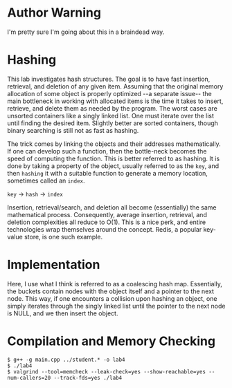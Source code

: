 # Author Warning

I'm pretty sure I'm going about this in a braindead way.

# Hashing

This lab investigates hash structures. The goal is to have fast insertion,
retrieval, and deletion of any given item. Assuming that the original memory
allocation of some object is properly optimized --a separate issue-- the main
bottleneck in working with allocated items is the time it takes to insert,
retrieve, and delete them as needed by the program. The worst cases are
unsorted containers like a singly linked list. One must iterate over the list
until finding the desired item.  Slightly better are sorted containers, though
binary searching is still not as fast as hashing. 

The trick comes by linking the objects and their addresses mathematically. If
one can develop such a function, then the bottle-neck becomes the speed of 
computing the function. This is better referred to as hashing. It is done by
taking a property of the object, usually referred to as the `key`, and then
`hashing` it with a suitable function to generate a memory location, sometimes
called an `index`.

`key` -> `hash` -> `index`

Insertion, retrieval/search, and deletion all become (essentially) the same
mathematical process. Consequently, average insertion, retrieval, and deletion
complexities all reduce to O(1).  This is a nice perk, and entire technologies
wrap themselves around the concept. Redis, a popular key-value store, is one 
such example.

# Implementation

Here, I use what I think is referred to as a coalescing hash map. Essentially, 
the buckets contain nodes with the object itself and a pointer to the next 
node. This way, if one encounters a collision upon hashing an object, one 
simply iterates through the singly linked list until the pointer to the next 
node is NULL, and we then insert the object.

# Compilation and Memory Checking

    $ g++ -g main.cpp ../student.* -o lab4
    $ ./lab4
    $ valgrind --tool=memcheck --leak-check=yes --show-reachable=yes --num-callers=20 --track-fds=yes ./lab4

